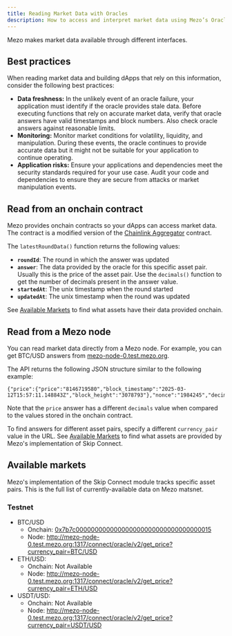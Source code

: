 ```yaml
---
title: Reading Market Data with Oracles
description: How to access and interpret market data using Mezo’s Oracle infrastructure.
---
```


Mezo makes market data available through different interfaces. 

## Best practices

When reading market data and building dApps that rely on this information, consider the following best practices:

- **Data freshness:** In the unlikely event of an oracle failure, your application must identify if the oracle provides stale data. Before executing functions that rely on accurate market data, verify that oracle answers have valid timestamps and block numbers. Also check oracle answers against reasonable limits.
- **Monitoring:** Monitor market conditions for volatility, liquidity, and manipulation. During these events, the oracle continues to provide accurate data but it might not be suitable for your application to continue operating.
- **Application risks:** Ensure your applications and dependencies meet the security standards required for your use case. Audit your code and dependencies to ensure they are secure from attacks or market manipulation events. 

## Read from an onchain contract

Mezo provides onchain contracts so your dApps can access market data. The contract is a modified version of the [Chainlink Aggregator](https://github.com/smartcontractkit/libocr/blob/9e4afd8896f365b964bdf769ca28f373a3fb0300/contract/AccessControlledOffchainAggregator.sol) contract.

The `latestRoundData()` function returns the following values:

- **`roundId`**: The round in which the answer was updated
- **`answer`**: The data provided by the oracle for this specific asset pair. Usually this is the price of the asset pair. Use the `decimals()` function to get the number of decimals present in the answer value.
- **`startedAt`**: The unix timestamp when the round started
- **`updatedAt`**: The unix timestamp when the round was updated

See [Available Markets](#available-markets) to find what assets have their data provided onchain. 

## Read from a Mezo node

You can read market data directly from a Mezo node. For example, you can get BTC/USD answers from [mezo-node-0.test.mezo.org](http://mezo-node-0.test.mezo.org:1317/connect/oracle/v2/get_price?currency_pair=BTC/USD).

The API returns the following JSON structure similar to the following example:

```
{"price":{"price":"8146719580","block_timestamp":"2025-03-12T15:57:11.148843Z","block_height":"3078793"},"nonce":"1984245","decimals":"5","id":"0"}
```

Note that the `price` answer has a different `decimals` value when compared to the values stored in the onchain contract.

To find answers for different asset pairs, specify a different `currency_pair` value in the URL. See [Available Markets](#available-markets) to find what assets are provided by Mezo's implementation of Skip Connect.


## Available markets

Mezo's implementation of the Skip Connect module tracks specific asset pairs. This is the full list of currently-available data on Mezo matsnet.

### Testnet

- BTC/USD
    - Onchain: [0x7b7c000000000000000000000000000000000015](https://explorer.test.mezo.org/address/0x7b7c000000000000000000000000000000000015)
    - Node: http://mezo-node-0.test.mezo.org:1317/connect/oracle/v2/get_price?currency_pair=BTC/USD
- ETH/USD:
    - Onchain: Not Available
    - Node: http://mezo-node-0.test.mezo.org:1317/connect/oracle/v2/get_price?currency_pair=ETH/USD
- USDT/USD: 
    - Onchain: Not Available
    - Node: http://mezo-node-0.test.mezo.org:1317/connect/oracle/v2/get_price?currency_pair=USDT/USD
